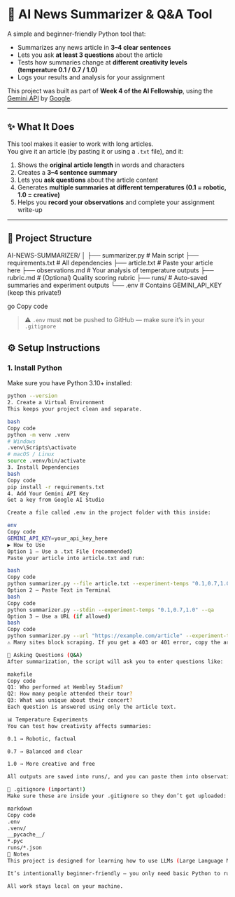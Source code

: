 # 📰 AI News Summarizer & Q&A Tool

A simple and beginner-friendly Python tool that:
- Summarizes any news article in **3–4 clear sentences**
- Lets you ask **at least 3 questions** about the article
- Tests how summaries change at **different creativity levels (temperature 0.1 / 0.7 / 1.0)**
- Logs your results and analysis for your assignment

This project was built as part of **Week 4 of the AI Fellowship**, using the [Gemini API](https://aistudio.google.com/) by [Google](https://about.google/).

---

## ✨ What It Does
This tool makes it easier to work with long articles.  
You give it an article (by pasting it or using a `.txt` file), and it:

1. Shows the **original article length** in words and characters  
2. Creates a **3–4 sentence summary**  
3. Lets you **ask questions** about the article content  
4. Generates **multiple summaries at different temperatures (0.1 = robotic, 1.0 = creative)**  
5. Helps you **record your observations** and complete your assignment write-up

---

## 📁 Project Structure

AI-NEWS-SUMMARIZER/
│
├── summarizer.py # Main script
├── requirements.txt # All dependencies
├── article.txt # Paste your article here
├── observations.md # Your analysis of temperature outputs
├── rubric.md # (Optional) Quality scoring rubric
├── runs/ # Auto-saved summaries and experiment outputs
└── .env # Contains GEMINI_API_KEY (keep this private!)

go
Copy code

> ⚠️ `.env` must **not** be pushed to GitHub — make sure it’s in your `.gitignore`

## ⚙️ Setup Instructions

### 1. Install Python
Make sure you have Python 3.10+ installed:
```bash
python --version
2. Create a Virtual Environment
This keeps your project clean and separate.

bash
Copy code
python -m venv .venv
# Windows
.venv\Scripts\activate
# macOS / Linux
source .venv/bin/activate
3. Install Dependencies
bash
Copy code
pip install -r requirements.txt
4. Add Your Gemini API Key
Get a key from Google AI Studio

Create a file called .env in the project folder with this inside:

env
Copy code
GEMINI_API_KEY=your_api_key_here
▶️ How to Use
Option 1 — Use a .txt File (recommended)
Paste your article into article.txt and run:

bash
Copy code
python summarizer.py --file article.txt --experiment-temps "0.1,0.7,1.0" --qa
Option 2 — Paste Text in Terminal
bash
Copy code
python summarizer.py --stdin --experiment-temps "0.1,0.7,1.0" --qa
Option 3 — Use a URL (if allowed)
bash
Copy code
python summarizer.py --url "https://example.com/article" --experiment-temps "0.1,0.7,1.0" --qa
⚠️ Many sites block scraping. If you get a 403 or 401 error, copy the article into article.txt instead.

💬 Asking Questions (Q&A)
After summarization, the script will ask you to enter questions like:

makefile
Copy code
Q1: Who performed at Wembley Stadium?
Q2: How many people attended their tour?
Q3: What was unique about their concert?
Each question is answered using only the article text.

📊 Temperature Experiments
You can test how creativity affects summaries:

0.1 → Robotic, factual

0.7 → Balanced and clear

1.0 → More creative and free

All outputs are saved into runs/, and you can paste them into observations.md to write your comparison.

📌 .gitignore (important!)
Make sure these are inside your .gitignore so they don’t get uploaded:

markdown
Copy code
.env
.venv/
__pycache__/
*.pyc
runs/*.json
📎 Notes
This project is designed for learning how to use LLMs (Large Language Models) in real-world tasks.

It’s intentionally beginner-friendly — you only need basic Python to run it.

All work stays local on your machine.